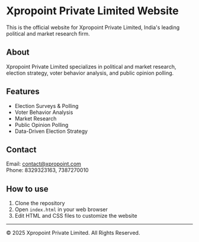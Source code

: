 # Xpropoint Private Limited Website

This is the official website for Xpropoint Private Limited, India's leading political and market research firm.

## About

Xpropoint Private Limited specializes in political and market research, election strategy, voter behavior analysis, and public opinion polling.

## Features

- Election Surveys & Polling  
- Voter Behavior Analysis  
- Market Research  
- Public Opinion Polling  
- Data-Driven Election Strategy  

## Contact

Email: contact@xpropoint.com  
Phone: 8329323163, 7387270010  

## How to use

1. Clone the repository  
2. Open `index.html` in your web browser  
3. Edit HTML and CSS files to customize the website  

---

© 2025 Xpropoint Private Limited. All Rights Reserved.
